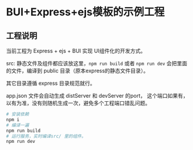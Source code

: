 # BUI+Express+ejs模板的示例工程



## 工程说明

当前工程为 Express + ejs + BUI 实现 UI组件化的开发方式。

src: 静态文件及组件都应该放这里，`npm run build` 或者 `npm run dev` 会把里面的文件，编译到 public 目录（原本express的静态文件目录）。

其它目录遵循 express 目录规范就行。

app.json 文件会自动生成 distServer 和 devServer 的port， 这个端口如果有，以有为准，没有则随机生成一次，避免多个工程端口错乱问题。

```bash
# 安装依赖
npm i
# 编译一遍
npm run build
# 运行服务，实时编译src/ 里的组件。
npm run dev
```
